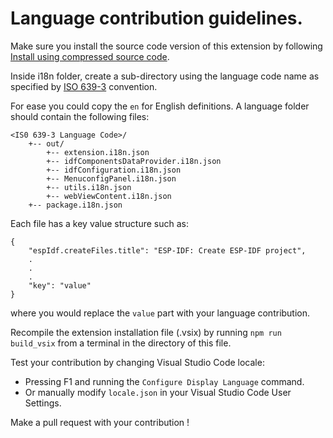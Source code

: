 
# Language contribution guidelines.

Make sure you install the source code version of this extension by following [Install using compressed source code](README.md#Installation-using-compressed-source-code-(espidf-vscode.tar.gz)).

Inside i18n folder, create a sub-directory using the language code name as specified by [ISO 639-3](https://en.wikipedia.org/wiki/ISO_639-3) convention. 

For ease you could copy the `en` for English definitions. A language folder should contain the following files:

```
<IS0 639-3 Language Code>/
    +-- out/
        +-- extension.i18n.json
        +-- idfComponentsDataProvider.i18n.json
        +-- idfConfiguration.i18n.json
        +-- MenuconfigPanel.i18n.json
        +-- utils.i18n.json
        +-- webViewContent.i18n.json
    +-- package.i18n.json 
```

Each file has a key value structure such as:

```
{
	"espIdf.createFiles.title": "ESP-IDF: Create ESP-IDF project",
    .
    .
    .
    "key": "value"
}
```

where you would replace the `value` part with your language contribution.

Recompile the extension installation file (.vsix) by running `npm run build_vsix` from a terminal in the directory of this file. 

Test your contribution by changing Visual Studio Code locale:
- Pressing F1 and running the `Configure Display Language` command. 
- Or manually modify `locale.json` in your Visual Studio Code User Settings.

Make a pull request with your contribution !